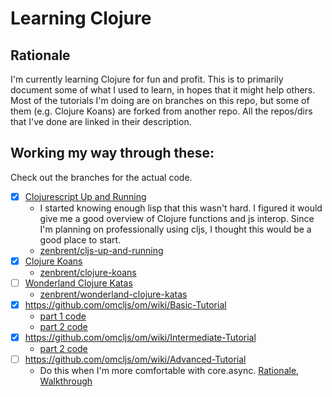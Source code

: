 # Learning Clojure

## Rationale

I'm currently learning Clojure for fun and profit. This is to primarily document some of what I used to learn, in hopes that it might help others.
Most of the tutorials I'm doing are on branches on this repo, but some of them (e.g. Clojure Koans) are forked from another repo. All the repos/dirs that I've done are linked in their description.

## Working my way through these:

Check out the branches for the actual code.

- [x] [Clojurescript Up and Running](http://shop.oreilly.com/product/0636920025139.do)
  - I started knowing enough lisp that this wasn't hard. I figured it would give me a good overview of Clojure functions and js interop. Since I'm planning on professionally using cljs, I thought this would be a good place to start.
  - [zenbrent/cljs-up-and-running](https://github.com/zenbrent/cljs-up-and-running)
- [x] [Clojure Koans](http://clojurekoans.com/)
  - [zenbrent/clojure-koans](https://github.com/zenbrent/clojure-koans)
- [ ] [Wonderland Clojure Katas](https://github.com/gigasquid/wonderland-clojure-katas)
  - [zenbrent/wonderland-clojure-katas](https://github.com/zenbrent/wonderland-clojure-katas)
- [x] https://github.com/omcljs/om/wiki/Basic-Tutorial
  - [part 1 code](./om-tutorial-1-intro)
  - [part 2 code](./om-tutorial-1-higher-order-components)
- [x] https://github.com/omcljs/om/wiki/Intermediate-Tutorial
  - [part 2 code](./om-tutorial-2)
- [ ] https://github.com/omcljs/om/wiki/Advanced-Tutorial
  - Do this when I'm more comfortable with core.async. [Rationale](http://clojure.com/blog/2013/06/28/clojure-core-async-channels.html), [Walkthrough](https://github.com/clojure/core.async/blob/master/examples/walkthrough.clj)

